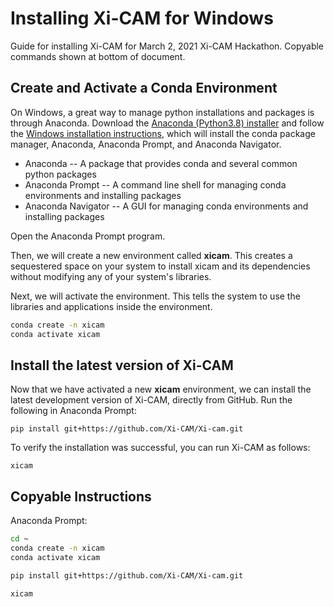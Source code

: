# Installing Xi-CAM for Windows

Guide for installing Xi-CAM for March 2, 2021 Xi-CAM Hackathon.
Copyable commands shown at bottom of document.

## Create and Activate a Conda Environment

On Windows, a great way to manage python installations and packages is through Anaconda.
Download the [Anaconda (Python3.8) installer](https://www.anaconda.com/products/individual#Downloads)
and follow the [Windows installation instructions](https://docs.anaconda.com/anaconda/install/windows/),
which will install the conda package manager, Anaconda, Anaconda Prompt, and Anaconda Navigator.

* Anaconda -- A package that provides conda and several common python packages
* Anaconda Prompt -- A command line shell for managing conda environments and installing packages
* Anaconda Navigator -- A GUI for managing conda environments and installing packages

Open the Anaconda Prompt program.

Then, we will create a new environment called **xicam**.
This creates a sequestered space on your system to install xicam and its dependencies
without modifying any of your system's libraries.

Next, we will activate the environment.
This tells the system to use the libraries and applications inside the environment.

```bash
conda create -n xicam
conda activate xicam
```

## Install the latest version of Xi-CAM

Now that we have activated a new **xicam** environment,
we can install the latest development version of Xi-CAM,
directly from GitHub.
Run the following in Anaconda Prompt:

```
pip install git+https://github.com/Xi-CAM/Xi-cam.git
```

To verify the installation was successful, you can run Xi-CAM as follows:

```
xicam
```

## Copyable Instructions

Anaconda Prompt:

```bash
cd ~
conda create -n xicam
conda activate xicam

pip install git+https://github.com/Xi-CAM/Xi-cam.git

xicam
```
